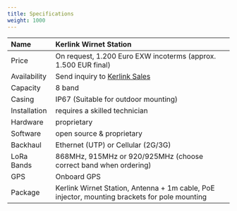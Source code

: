 ```yaml
---
title: Specifications
weight: 1000
---
```


Name | Kerlink Wirnet Station
:----|:------
Price | On request, 1.200 Euro EXW incoterms (approx. 1.500 EUR final)
Availability | Send inquiry to [Kerlink Sales](../mailto:sales@kerlink.fr)
Capacity | 8 band
Casing | IP67 (Suitable for outdoor mounting)
Installation | requires a skilled technician
Hardware | proprietary
Software | open source & proprietary
Backhaul | Ethernet (UTP) or Cellular (2G/3G)
LoRa Bands | 868MHz, 915MHz or 920/925MHz (choose correct band when ordering)
GPS | Onboard GPS
Package | Kerlink Wirnet Station, Antenna + 1m cable, PoE injector, mounting brackets for pole mounting
